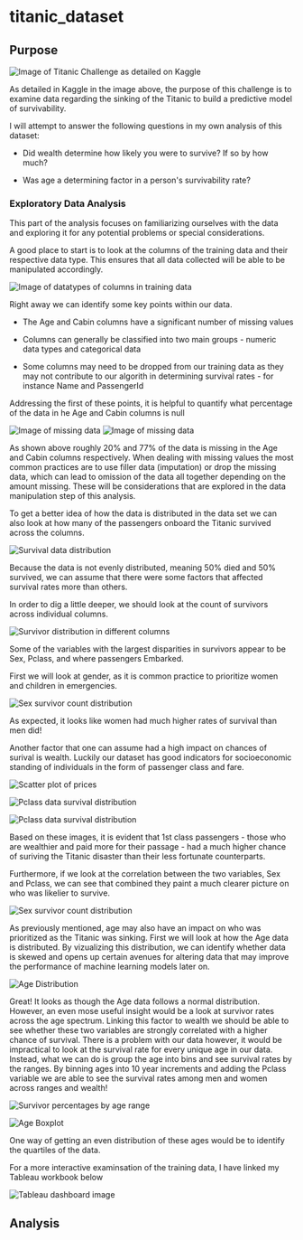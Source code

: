 # titanic_dataset

## Purpose

![Image of Titanic Challenge as detailed on Kaggle](images/titanic_purpose.PNG)

As detailed in Kaggle in the image above, the purpose of this challenge is to examine data regarding the sinking of the Titanic to build a predictive model of survivability.

I will attempt to answer the following questions in my own analysis of this dataset:

- Did wealth determine how likely you were to survive? If so by how much?

- Was age a determining factor in a person's survivability rate?

### **Exploratory Data Analysis**

This part of the analysis focuses on familiarizing ourselves with the data and exploring it for any potential problems or special considerations.

A good place to start is to look at the columns of the training data and their respective data type. This ensures that all data collected will be able to be manipulated accordingly.

![Image of datatypes of columns in training data](images/training_data_datatypes.PNG)

Right away we can identify some key points within our data.

- The Age and Cabin columns have a significant number of missing values

- Columns can generally be classified into two main groups - numeric data types and categorical data

- Some columns may need to be dropped from our training data as they may not contribute to our algorith in determining survival rates - for instance Name and PassengerId

Addressing the first of these points, it is helpful to quantify what percentage of the data in he Age and Cabin columns is null

![Image of missing data](images/training_data_percent_missing.PNG) ![Image of missing data](images/Nulls_heatmap.PNG)

As shown above roughly 20% and 77% of the data is missing in the Age and Cabin columns respectively. When dealing with missing values the most common practices are to use filler data (imputation) or drop the missing data, which can lead to omission of the data all together depending on the amount missing. These will be considerations that are explored in the data manipulation step of this analysis.

To get a better idea of how the data is distributed in the data set we can also look at how many of the passengers onboard the Titanic survived across the columns. 

![Survival data distribution](images/survived_distribution.PNG)

Because the data is not evenly distributed, meaning 50% died and 50% survived, we can assume that there were some factors that affected survival rates more than others.

In order to dig a little deeper, we should look at the count of survivors across individual columns.

![Survivor distribution in different columns](images/survivors_by_diff_col.PNG)

Some of the variables with the largest disparities in survivors appear to be Sex, Pclass, and where passengers Embarked.

First we will look at gender, as it is common practice to prioritize women and children in emergencies.


![Sex survivor count distribution](images/Sex_pivot.PNG)

As expected, it looks like women had much higher rates of survival than men did!

Another factor that one can assume had a high impact on chances of surival is wealth. Luckily our dataset has good indicators for socioeconomic standing of individuals in the form of passenger class and fare.

![Scatter plot of prices](images/price_distribution_by_class.PNG)

![Pclass data survival distribution](images/survivor_rate_by_Pclass.PNG)

![Pclass data survival distribution](images/Pclass_pivot.PNG)

Based on these images, it is evident that 1st class passengers - those who are wealthier and paid more for their passage - had a much higher chance of suriving the Titanic disaster than their less fortunate counterparts.

Furthermore, if we look at the correlation between the two variables, Sex and Pclass, we can see that combined they paint a much clearer picture on who was likelier to survive.

![Sex survivor count distribution](images/survivor_rate_by_sex.PNG)

As previously mentioned, age may also have an impact on who was prioritized as the Titanic was sinking. First we will look at how the Age data is distributed. By vizualizing this distribution, we can identify whether data is skewed and opens up certain avenues for altering data that may improve the performance of machine learning models later on.

![Age Distribution](images/Age_distribution.PNG)

Great! It looks as though the Age data follows a normal distribution. However, an even mose useful insight would be a look at survivor rates across the age spectrum. Linking this factor to wealth we should be able to see whether these two variables are strongly correlated with a higher chance of survival. There is a problem with our data however, it would be impractical to look at the survival rate for every unique age in our data. Instead, what we can do is group the age into bins and see survival rates by the ranges. By binning ages into 10 year increments and adding the Pclass variable we are able to see the survival rates among men and women across ranges and wealth!

![Survivor percentages by age range](images/age_range_survival_rates.PNG)

![Age Boxplot](images/Age_boxplot.PNG)

One way of getting an even distribution of these ages would be to identify the quartiles of the data.

For a more interactive examinsation of the training data, I have linked my Tableau workbook below

![Tableau dashboard image](images/tableau_dashboard_1.PNG)

## Analysis